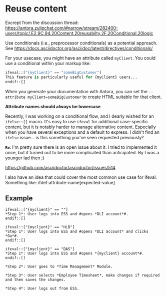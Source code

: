 # Reuse content

Excrept from the discussion thread:
https://antora.zulipchat.com/#narrow/stream/282400-users/topic/.E2.9C.94.20Content.20reusabilty.2F.20Conditional.20logic

Use conditionals (i.e., preprocessor conditionals) as a potential approach. See https://docs.asciidoctor.org/asciidoc/latest/directives/conditionals/

For your usecase, you might have an attribute called `myClient`. You could use a conditional within your markup like:
``` python 
ifeval::["{myClient}" == "someBigCustomer"]
This feature is particularly useful for {myClient} users...
endif::[]
``` 
When you generate your documentation with Antora, you can set the `--attribute myClient=someBigCustomer` to create HTML suitable for that client.

**Attribute names should always be lowercase**

Recently, I was working on a conditional flow, and I dearly wished for an `ifelse::[]` macro. It's easy to use `ifeval` for additional case-specific content, but it is notably harder to manage alternative content. Especially when you have several exceptions and a default to express. I didn't find an `ifelse` issue... is this something you've seen requested previously?


**`Re`**: I'm pretty sure there is an open issue about it. I tried to implemented it once, but it turned out to be more complicated than anticipated. By I was a younger lad then ;)

https://github.com/asciidoctor/asciidoctor/issues/514

I also have an idea that could cover the most common use case for ifeval. Something like: ifdef:attribute-name[expected-value]

## Example

``` asciidoc 
ifeval::["{myclient}" == ""]
*Step 1*: User logs into ESS and #opens *DLI account*#.
endif::[]

ifeval::["{myclient}" == "HLB"]
*Step 1*: User logs into ESS and #opens *DLI account* and clicks *Go*#.
endif::[]

ifeval::["{myclient}" == "DAS"]
*Step 1*: User logs into ESS and #opens *{myclient} account*#.
endif::[]

*Step 2*: User goes to *Time Management* Module.

*Step 3*: User selects *Employee Timesheet*, make changes if required and then saves the changes.

*Step 4*: User logs out from ESS.
```  

